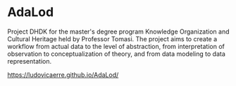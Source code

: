# AdaLod
Project DHDK for the master's degree program Knowledge Organization and Cultural Heritage held by Professor Tomasi.
The project aims to create a workflow from actual data to the level of abstraction, from interpretation of observation to conceptualization of theory, and from data modeling to data representation.

https://ludovicaerre.github.io/AdaLod/
